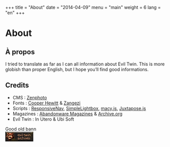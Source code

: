 +++
title = "About"
date = "2014-04-09"
menu = "main"
weight = 6
lang = "en"
+++

# About

## À propos

 I tried to translate as far as I can all information about Evil Twin. This is more globish than proper English, but I hope you’ll find good informations. 

## Credits

- CMS : [Zenphoto](https://www.zenphoto.org/)
- Fonts : [Cooper Hewitt](https://www.cooperhewitt.org/open-source-at-cooper-hewitt/cooper-hewitt-the-typeface-by-chester-jenkins/) & [Zangezi](https://futurefonts.xyz/daria-petrova/zangezi)
- Scripts : [ResponsiveNav](http://responsive-nav.com/), [SimpleLightbox](https://simplelightbox.com/), [macy.js](https://github.com/bigbite/macy.js), [Juxtapose.js](https://juxtapose.knightlab.com/)
- Magazines : [Abandonware Magazines](https://abandonware-magazines.org/) & [Archive.org](https://archive.org/)
- Evil Twin : In Utero & Ubi Soft

Good old bann  
![Good old banner](evil_twin_archives_ban_88x31.gif)